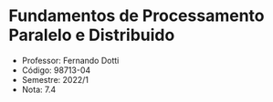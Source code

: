 # Fundamentos de Processamento Paralelo e Distribuido

-  Professor: Fernando Dotti
-  Código: 98713-04
-  Semestre: 2022/1
-  Nota: 7.4
